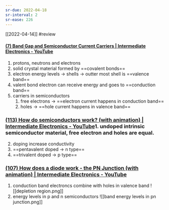 ```yaml
---
sr-due: 2022-04-18
sr-interval: 2
sr-ease: 226
---
```


[[2022-04-14]] #review 

#### [(7) Band Gap and Semiconductor Current Carriers | Intermediate Electronics - YouTube](https://www.youtube.com/watch?v=N8MuD_xu6L4)
1. protons, neutrons and electrons
2. solid crystal material formed by ==covalent bonds==
3. electron energy levels -> shells -> outter most shell is ==valence band==
4. valent bond electron can receive energy and goes to ==conduction band==
5. carriers in semiconductors 
	1. free electrons -> ==electron current happens in conduction band==
	2. holes -> ==hole current happens in valence band==
<!--SR:!2022-04-19,3,246!2022-04-19,3,258!2022-04-19,3,258!2022-04-19,3,258!2022-04-19,3,258-->

### [(113) How do semiconductors work? (with animation) | Intermediate Electronics - YouTube](https://www.youtube.com/watch?v=n2S7kN12RDQ&list=PLfYdTiQCV_p7sDswtLZKK43BWOd2mTmHC&index=1)1. undoped intrinsic semiconductor material, free electron and holes are equal.
2. doping increase conductivity
3. ==pentavalent doped -> n type==
4. ==trivalent doped -> p type==
<!--SR:!2022-04-19,3,246!2022-04-19,3,258-->

### [(107) How does a diode work - the PN Junction (with animation) | Intermediate Electronics - YouTube](https://www.youtube.com/watch?v=btOIDQeMrMg)
1. conduction band electroncs combine with holes in valence band
![[depletion region.png]]
2. energy levels in p and n semiconductors
![[band energy levels in pn junction.png]]